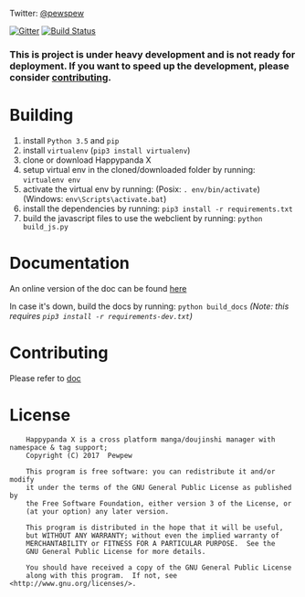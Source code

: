Twitter: [@pewspew](https://twitter.com/pewspew)

[![Gitter](https://badges.gitter.im/Join%20Chat.svg)](https://gitter.im/Pewpews/happypandax?utm_source=badge&utm_medium=badge&utm_campaign=pr-badge&utm_content=badge)
[![Build Status](https://travis-ci.org/Pewpews/happypandax.svg?branch=master)](https://travis-ci.org/Pewpews/happypandax)

### This is project is under heavy development and is not ready for deployment. If you want to speed up the development, please consider [contributing](https://pewpews.github.io/happypandax/env.html).

# Building

1. install `Python 3.5` and `pip`
2. install `virtualenv` (`pip3 install virtualenv`)
3. clone or download Happypanda X
4. setup virtual env in the cloned/downloaded folder by running: `virtualenv env`
5. activate the virtual env by running: (Posix: `. env/bin/activate`) (Windows: `env\Scripts\activate.bat`)
6. install the dependencies by running: `pip3 install -r requirements.txt`
7. build the javascript files to use the webclient by running: `python build_js.py`

# Documentation

An online version of the doc can be found [here](https://pewpews.github.io/happypandax)

In case it's down, build the docs by running: `python build_docs` *(Note: this requires `pip3 install -r requirements-dev.txt`)*

# Contributing

Please refer to [doc](https://pewpews.github.io/happypandax/#for-developers)

# License

```
    Happypanda X is a cross platform manga/doujinshi manager with namespace & tag support;
    Copyright (C) 2017  Pewpew

    This program is free software: you can redistribute it and/or modify
    it under the terms of the GNU General Public License as published by
    the Free Software Foundation, either version 3 of the License, or
    (at your option) any later version.

    This program is distributed in the hope that it will be useful,
    but WITHOUT ANY WARRANTY; without even the implied warranty of
    MERCHANTABILITY or FITNESS FOR A PARTICULAR PURPOSE.  See the
    GNU General Public License for more details.

    You should have received a copy of the GNU General Public License
    along with this program.  If not, see <http://www.gnu.org/licenses/>.
```